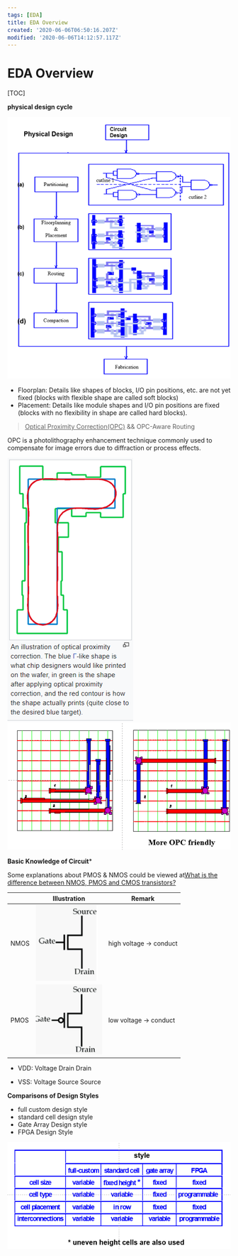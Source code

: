 ```yaml
---
tags: [EDA]
title: EDA Overview
created: '2020-06-06T06:50:16.207Z'
modified: '2020-06-06T14:12:57.117Z'
---
```


# EDA Overview

[TOC]

**physical design cycle**

 <img src="./EDA Overview.assets/image-20200606145657435.png" alt="image-20200606145657435" /> 

- Floorplan: Details like shapes of blocks, I/O pin positions, etc. are not yet fixed (blocks with flexible shape are called soft blocks)
- Placement: Details like module shapes and I/O pin positions are fixed (blocks with no flexibility in shape are called hard blocks).


> <u>Optical Proximity Correction(OPC)</u> 
> && OPC-Aware Routing

OPC is a photolithography enhancement technique commonly used to compensate for image errors due to diffraction or process effects.

 <img src="./EDA Overview.assets/image-20200606150728990.png" alt="image-20200606150728990" /> 

 <img src="./EDA Overview.assets/image-20200606151003675.png" alt="image-20200606151003675" /> 



**Basic Knowledge of Circuit***

Some explanations about PMOS & NMOS could be viewed at[What is the difference between NMOS, PMOS and CMOS transistors?](https://www.quora.com/What-is-the-difference-between-NMOS-PMOS-and-CMOS-transistors)

|      | Illustration                                                 | Remark                  |
| ---- | ------------------------------------------------------------ | ----------------------- |
| NMOS |  <img src="./EDA Overview.assets/image-20200606153126752.png" alt="image-20200606153126752" />  | high voltage -> conduct |
| PMOS |  <img src="./EDA Overview.assets/image-20200606153009228.png" alt="image-20200606153009228" />  | low voltage -> conduct  |

- VDD: Voltage Drain Drain

- VSS: Voltage Source Source



**Comparisons of Design Styles**

- full custom design style
- standard cell design style
- Gate Array Design style
- FPGA Design Style

 <img src="./EDA Overview.assets/image-20200606161956731.png" alt="image-20200606161956731" /> 




